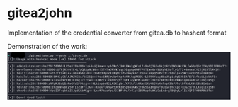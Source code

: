 # gitea2john
Implementation of the credential converter from gitea.db to hashcat format

Demonstration of the work:
![example.png](./images/example.png)
